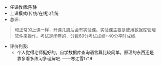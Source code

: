 - 任课教师:陈静
- 上课模式(传统/在线):传统
- 总评:
> 和正常的上课一样，开课几周后会有实验课。实验课主要是使用数据库管理软件来操作。考试是闭卷的，分数60分考试成绩+40分平时成绩.

- 评价列表:
    - 个人觉得老师挺好的。自学数据库查询语言算比较简单。原理的东西还是靠多看多练习多理解吧.   ——寒江雪1719
